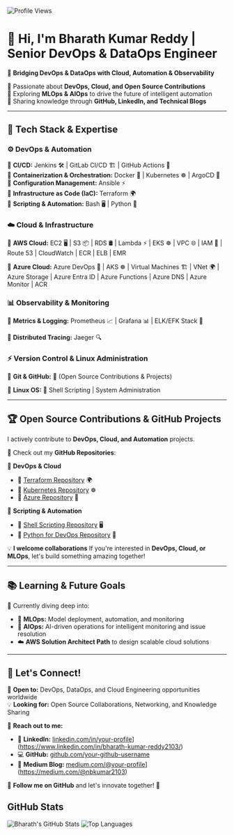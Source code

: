 ![Profile Views](https://komarev.com/ghpvc/?username=bharathreddy2103&color=blue)

# 👋 Hi, I'm Bharath Kumar Reddy | **Senior DevOps & DataOps Engineer**  

🚀 **Bridging DevOps & DataOps with Cloud, Automation & Observability**  

🔹 Passionate about **DevOps, Cloud, and Open Source Contributions**  
🔹 Exploring **MLOps & AIOps** to drive the future of intelligent automation  
🔹 Sharing knowledge through **GitHub, LinkedIn, and Technical Blogs**  

---

## 🔧 Tech Stack & Expertise  

### ⚙️ **DevOps & Automation**  

🔹 **CI/CD:** Jenkins 🛠️ | GitLab CI/CD 🏗️ | GitHub Actions 🚀  
🔹 **Containerization & Orchestration:** Docker 🐳 | Kubernetes ☸️ | ArgoCD 🔄  
🔹 **Configuration Management:** Ansible ⚡  
🔹 **Infrastructure as Code (IaC):** Terraform 🌍  
🔹 **Scripting & Automation:** Bash 🖥️ | Python 🐍  

### ☁️ **Cloud & Infrastructure** 

🔹 **AWS Cloud:** EC2 🖥️ | S3 📦 | RDS 🛢️ | Lambda ⚡ | EKS ☸️ | VPC 🌐 | IAM 🔑 | Route 53 | CloudWatch | ECR | ELB | EMR

🔹 **Azure Cloud:** Azure DevOps 🚀 | AKS ☸️ | Virtual Machines 🏗️ | VNet 🌍 | Azure Storage | Azure Entra ID | Azure Functions | Azure DNS | Azure Monitor | ACR

### 📊 **Observability & Monitoring**  

🔹 **Metrics & Logging:** Prometheus 📈 | Grafana 📊 | ELK/EFK Stack 📑  

🔹 **Distributed Tracing:** Jaeger 🔍  

### ⚡ **Version Control & Linux Administration**  

🔹 **Git & GitHub:** 📝 (Open Source Contributions & Projects)  

🔹 **Linux OS:** 🐧 Shell Scripting | System Administration  

---

## 🏆 **Open Source Contributions & GitHub Projects**  

I actively contribute to **DevOps, Cloud, and Automation** projects.  

🚀 Check out my **GitHub Repositories**:  

📌 **DevOps & Cloud**  

- 🔹 [Terraform Repository](https://github.com/bharathreddy2103/Terraform) 🌍  
- 🔹 [Kubernetes Repository](https://github.com/BharathKumarReddy2103/Kubernetes) ☸️  
- 🔹 [Azure Repository](https://github.com/BharathKumarReddy2103/Azure-Zero-To-Hero) 🚀  

📌 **Scripting & Automation**  

- 🔹 [Shell Scripting Repository](https://github.com/BharathKumarReddy2103/Shell-Scripting-For-DevOps) 🖥️  
- 🔹 [Python for DevOps Repository](https://github.com/BharathKumarReddy2103/Python-for-DevOps) 🐍  

💡 **I welcome collaborations** If you're interested in **DevOps, Cloud, or MLOps**, let's build something amazing together!  

---

## 📚 **Learning & Future Goals**  

🚀 Currently diving deep into:

- 🤖 **MLOps:** Model deployment, automation, and monitoring
- 🤖 **AIOps:** AI-driven operations for intelligent monitoring and issue resolution  
- ☁️ **AWS Solution Architect Path** to design scalable cloud solutions  

---

## 📢 **Let's Connect!**  

💼 **Open to:** DevOps, DataOps, and Cloud Engineering opportunities worldwide  
💡 **Looking for:** Open Source Collaborations, Networking, and Knowledge Sharing  

📩 **Reach out to me:**  

- 🔗 **LinkedIn:** [linkedin.com/in/your-profile](https://img.shields.io/badge/LinkedIn-Bharath--Kumar--Reddy-blue?logo=linkedin)](https://www.linkedin.com/in/bharath-kumar-reddy2103/)  
- 💻 **GitHub:** [github.com/your-github-username](https://github.com/BharathKumarReddy2103)  
- 📝 **Medium Blog:** [medium.com/@your-profile](https://img.shields.io/badge/Medium-Bharath--Kumar--Reddy-black?logo=medium)](https://medium.com/@nbkumar2103)  

🚀 **Follow me on GitHub** and let's innovate together! 🎯  

## GitHub Stats

![Bharath's GitHub Stats](https://github-readme-stats.vercel.app/api?username=BharathKumarReddy2103&show_icons=true&theme=default)
![Top Languages](https://github-readme-stats.vercel.app/api/top-langs/?username=BharathKumarReddy2103&layout=compact&theme=default)
